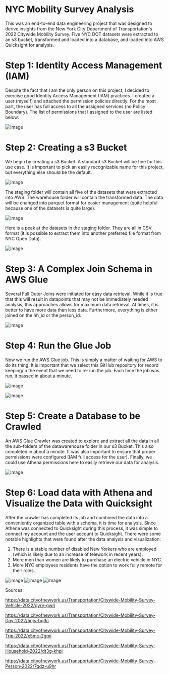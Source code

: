 # NYC Mobility Survey Analysis
This was an end-to-end data engineering project that was designed to derive insights from the New York City Department of Transportation's 2022 Citywide Mobility Survey. Five NYC DOT datasets were extracted to an s3 bucket, transformed and loaded into a database, and loaded into AWS Quicksight for analysis.

# Step 1: Identity Access Management (IAM)
Despite the fact that I am the only person on this project, I decided to exercise good Identity Access Management (IAM) practices. I created a user (myself) and attached the permission policies directly. For the most part, the user has full access to all the assigned services (no Policy Boundary). The list of permissions that I assigned to the user are listed below:

![image](https://github.com/Tyriek-cloud/NYC-Mobility-Survey-Analysis/assets/62261407/b1773fe0-bd1c-4c77-9e32-9ad54e49773b)

# Step 2: Creating a s3 Bucket
We begin by creating a s3 Bucket. A standard s3 Bucket will be fine for this use case. It is important to pick an easily recognizable name for this project, but everything else should be the default.

![image](https://github.com/Tyriek-cloud/NYC-Mobility-Survey-Analysis/assets/62261407/69178f6f-2d84-4ccf-a860-1feef1a50825)

The staging folder will contain all five of the datasets that were extracted into AWS. The warehouse folder will contain the transformed data. The data will be changed into parquet format for easier management (quite helpful because one of the datasets is quite large).

![image](https://github.com/Tyriek-cloud/NYC-Mobility-Survey-Analysis/assets/62261407/e34b5fbc-d465-4449-903e-8e535bb9c25d)

Here is a peak at the datasets in the staging folder. They are all in CSV format (it is possible to extract them into another preferred file format from NYC Open Data).

![image](https://github.com/Tyriek-cloud/NYC-Mobility-Survey-Analysis/assets/62261407/c9e781e6-4b04-4a22-8ad1-453205117c0b)

# Step 3: A Complex Join Schema in AWS Glue
Several Full Outer Joins were initiated for easy data retrieval. While it is true that this will result in datapoints that may not be immediately needed analysis, this approaches allows for maximum data retrieval. At times, it is better to have more data than less data. Furthermore, everything is either joined on the hh_id or the person_id.

![image](https://github.com/Tyriek-cloud/NYC-Mobility-Survey-Analysis/assets/62261407/a4e9e992-72d6-4f91-9a06-c882830837a9)

# Step 4: Run the Glue Job
Now we run the AWS Glue job. This is simply a matter of waiting for AWS to do its thing. It is important that we select this GitHub repository for record keeping/in the event that we need to re-run the job. Each time the job was run, it passed in about a minute.

![image](https://github.com/Tyriek-cloud/NYC-Mobility-Survey-Analysis/assets/62261407/38023dde-5f8e-418b-9063-bb3461ac99c0)

![image](https://github.com/Tyriek-cloud/NYC-Mobility-Survey-Analysis/assets/62261407/8a2c23c3-ca11-4335-80cd-175278f2223b)

# Step 5: Create a Database to be Crawled
An AWS Glue Crawler was created to explore and extract all the data in all the sub-folders of the datawarehouse folder in our s3 Bucket. This also completed in about a minute. It was also important to ensure that proper permissions were configured (IAM full access for the user). Finally, we could use Athena permissions here to easily retrieve our data for analysis.

![image](https://github.com/Tyriek-cloud/NYC-Mobility-Survey-Analysis/assets/62261407/a0947851-ec4f-488b-9167-4fec43030b49)

# Step 6: Load data with Athena and Visualize the Data with Quicksight
After the crawler has completed its job and combined the data into a conveniently organized table with a schema, it is time for analysis. Since Athena was connected to Quicksight during this process, it was simple to connect my account and the user account to Quicksight. There were some notable highlights that were found after the data analysis and visualization:

1) There is a stable number of disabled New Yorkers who are employed (which is likely due to an increase of telework in recent years).
2) More men than women are likely to purchase an electric vehicle in NYC.
3) More NYC employees residents have the option to work fully remote for their roles.

![image](https://github.com/Tyriek-cloud/NYC-Mobility-Survey-Analysis/assets/62261407/e749bb4c-43cf-4572-bc38-f8bc47df6445)
![image](https://github.com/Tyriek-cloud/NYC-Mobility-Survey-Analysis/assets/62261407/d7c0d8cf-5141-4368-9428-abc3c4b4ebd4)
![image](https://github.com/Tyriek-cloud/NYC-Mobility-Survey-Analysis/assets/62261407/fdaec525-fdda-40fa-9f3f-7d64605a6439)

Sources:

https://data.cityofnewyork.us/Transportation/Citywide-Mobility-Survey-Vehicle-2022/qyry-gwrj

https://data.cityofnewyork.us/Transportation/Citywide-Mobility-Survey-Day-2022/5njs-bq3c

https://data.cityofnewyork.us/Transportation/Citywide-Mobility-Survey-Trip-2022/x5mc-2gmi

https://data.cityofnewyork.us/Transportation/Citywide-Mobility-Survey-Household-2022/dt3g-khpi

https://data.cityofnewyork.us/Transportation/Citywide-Mobility-Survey-Person-2022/7qdz-u9hr
